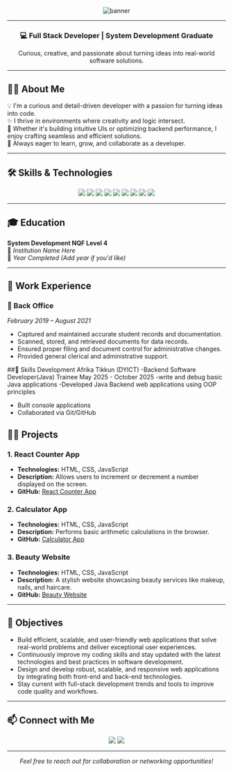<p align="center">
  <img src="https://capsule-render.vercel.app/api?type=waving&color=74b9ff&height=200&section=header&text=Hi%20I'm%20Lisakhanya%20Duka!&fontSize=40&fontAlignY=35&desc=Aspiring%20Full-Stack%20Developer%20%7C%20System%20Development%20Graduate&descAlignY=55&animation=twinkling" alt="banner" />
</p>

---

<h3 align="center">💻 Full Stack Developer | System Development Graduate</h3>
<p align="center">Curious, creative, and passionate about turning ideas into real-world software solutions.</p>

---

## 👩‍💻 About Me

💡 I'm a curious and detail-driven developer with a passion for turning ideas into code.  
✨ I thrive in environments where creativity and logic intersect.  
🧠 Whether it's building intuitive UIs or optimizing backend performance, I enjoy crafting seamless and efficient solutions.  
🚀 Always eager to learn, grow, and collaborate as a developer.

---

## 🛠️ Skills & Technologies

<p align="center">
  <img src="https://img.shields.io/badge/Java-ED8B00?style=for-the-badge&logo=openjdk&logoColor=white" />
  <img src="https://img.shields.io/badge/Python-3776AB?style=for-the-badge&logo=python&logoColor=white" />
  <img src="https://img.shields.io/badge/Django-092E20?style=for-the-badge&logo=django&logoColor=white" />
  <img src="https://img.shields.io/badge/MySQL-00758F?style=for-the-badge&logo=mysql&logoColor=white" />
  <img src="https://img.shields.io/badge/HTML5-E34F26?style=for-the-badge&logo=html5&logoColor=white" />
  <img src="https://img.shields.io/badge/CSS3-1572B6?style=for-the-badge&logo=css3&logoColor=white" />
  <img src="https://img.shields.io/badge/JavaScript-F7DF1E?style=for-the-badge&logo=javascript&logoColor=black" />
  <img src="https://img.shields.io/badge/Git-F05032?style=for-the-badge&logo=git&logoColor=white" />
  <img src="https://img.shields.io/badge/GitHub-181717?style=for-the-badge&logo=github&logoColor=white" />
</p>

---

## 🎓 Education

**System Development NQF Level 4**  
📍 *Institution Name Here*  
📅 *Year Completed (Add year if you'd like)*

---

## 💼 Work Experience

### 🏢 Back Office  
*February 2019 – August 2021*  
- Captured and maintained accurate student records and documentation.  
- Scanned, stored, and retrieved documents for data records.  
- Ensured proper filing and document control for administrative changes.  
- Provided general clerical and administrative support.  

##💼 Skills Development
Afrika Tikkun (DYICT) -Backend Software Developer(Java) Trainee
May 2025 - October 2025
-write and debug basic Java applications
-Developed Java Backend web applications using OOP principles
- Built console applications
- Collaborated via Git/GitHub 

## 👩‍💻 Projects

### 1. **React Counter App**  
- **Technologies:** HTML, CSS, JavaScript  
- **Description:** Allows users to increment or decrement a number displayed on the screen.  
- **GitHub:** [React Counter App](https://github.com/Lisa87-d/React.git)

### 2. **Calculator App**  
- **Technologies:** HTML, CSS, JavaScript  
- **Description:** Performs basic arithmetic calculations in the browser.  
- **GitHub:** [Calculator App](https://github.com/Lisa87-d/calculator.git)

### 3. **Beauty Website**  
- **Technologies:** HTML, CSS, JavaScript  
- **Description:** A stylish website showcasing beauty services like makeup, nails, and haircare.  
- **GitHub:** [Beauty Website](https://github.com/Lisa87-d/website.git)

---

## 🌟 Objectives

- Build efficient, scalable, and user-friendly web applications that solve real-world problems and deliver exceptional user experiences.  
- Continuously improve my coding skills and stay updated with the latest technologies and best practices in software development.  
- Design and develop robust, scalable, and responsive web applications by integrating both front-end and back-end technologies.  
- Stay current with full-stack development trends and tools to improve code quality and workflows.

---

## 📫 Connect with Me

<p align="center">
  <a href="mailto:dukalisakhanya@gmail.com"><img src="https://img.shields.io/badge/Email-D14836?style=for-the-badge&logo=gmail&logoColor=white" /></a>
  <a href="https://www.linkedin.com/in/mandy-matsane-8168a226a" target="_blank"><img src="https://img.shields.io/badge/LinkedIn-0A66C2?style=for-the-badge&logo=linkedin&logoColor=white" /></a>
</p>

---

<p align="center"><em>Feel free to reach out for collaboration or networking opportunities!</em></p>
